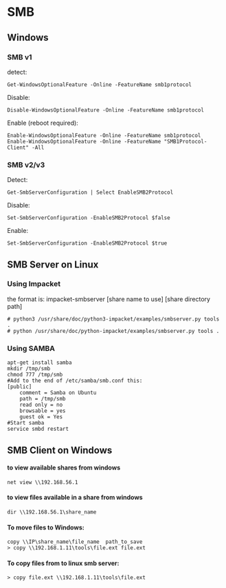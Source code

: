 # SMB

## Windows

### SMB v1&#x20;

detect:

```
Get-WindowsOptionalFeature -Online -FeatureName smb1protocol
```

Disable:

```
Disable-WindowsOptionalFeature -Online -FeatureName smb1protocol
```

Enable (reboot required):

```
Enable-WindowsOptionalFeature -Online -FeatureName smb1protocol
Enable-WindowsOptionalFeature -Online -FeatureName "SMB1Protocol-Client" -All
```

### SMB v2/v3&#x20;

Detect:

```
Get-SmbServerConfiguration | Select EnableSMB2Protocol
```

Disable:

```
Set-SmbServerConfiguration -EnableSMB2Protocol $false
```

Enable:

```
Set-SmbServerConfiguration -EnableSMB2Protocol $true
```

## SMB Server on Linux

### Using Impacket

the format is: impacket-smbserver \[share name to use] \[share directory path]

```
# python3 /usr/share/doc/python3-impacket/examples/smbserver.py tools .
# python /usr/share/doc/python-impacket/examples/smbserver.py tools .
```

### Using SAMBA

```
apt-get install samba
mkdir /tmp/smb
chmod 777 /tmp/smb
#Add to the end of /etc/samba/smb.conf this:
[public]
    comment = Samba on Ubuntu
    path = /tmp/smb
    read only = no
    browsable = yes
    guest ok = Yes
#Start samba
service smbd restart
```

## SMB Client on Windows

#### to view available shares from windows

```
net view \\192.168.56.1
```

#### to view files available in a share from windows

```
dir \\192.168.56.1\share_name
```

#### To move files to Windows:

```
copy \\IP\share_name\file_name  path_to_save
> copy \\192.168.1.11\tools\file.ext file.ext
```

#### To copy files from to linux smb server:

```
> copy file.ext \\192.168.1.11\tools\file.ext
```
